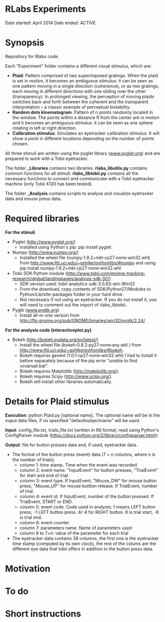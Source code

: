 ﻿# RLabs Experiments 
Date started: April 2014
Date ended: ACTIVE

# Synopsis

Repository for Rlabs code.

Each "Experiment" folder contains a different visual stimulus, which are:
- **Plaid**: Pattern comprised of two superimposed gratings. When the plaid is set in motion, it becomes an ambiguous stimulus: it can be seen as one pattern moving in a single direction (coherence), or as two gratings, each moving in different directions with one sliding over the other (transparency). In prolonged viewing, the perception of moving plaids switches back and forth between the coherent and the transparent interpretation – a classic example of perceptual bistability.
- **Random dots kinematogram**: Pattern of n points randomly located in the window. The points within a distance R from the center are in motion and it becomes an ambiguous stimulus: it can be seen as one sphere rotating in left or right direction.
- **Calibration stimulus**: Simulates an eyetracker calibration stimulus. It will show a point in different locations depending on the number of points chosen.

All three stimuli are written using the pyglet library (www.pyglet.org) and are prepared to work with a Tobii eyetracker.

The folder **_Libraries** contains two libraries. **rlabs_libutils.py** contains common functions for all stimuli. **rlabs_libtobii.py** contains all the necessary functions to connect and commonicate with a Tobii eyetracker machine  (only Tobii X120 has been tested).

The folder **_Analysis** contains scripts to analyse and visualize eyetracker data and mouse press data.

# Required libraries
**For the stimuli** 
- Pyglet (http://www.pyglet.org/)
	- Installed using Python's pip: pip install pyglet
- Numpy (http://www.numpy.org/)
	- Installed the wheel file (numpy‑1.9.2+mkl‑cp27‑none‑win32.whl) from http://www.lfd.uci.edu/~gohlke/pythonlibs/#numpy and using pip install numpy‑1.9.2+mkl‑cp27‑none‑win32.whl
- Tobii SDK Python module (http://www.tobii.com/en/eye-tracking-research/global/landingpages/analysis-sdk-30/)
	- SDK version used: tobii-analytics-sdk-3.0.83-win-Win32
	- From the download, copy contents of SDK/Python27/Modules to Python/Lib/site-packages folder in your hard drive.
	- Not necessary if not using an eyetracker. If you do not install it, you will need to comment out the import of rlabs_libtobii.
- Pygtk (www.pygtk.org)
	- Install all-in-one version from http://ftp.gnome.org/pub/GNOME/binaries/win32/pygtk/2.24/

**For the analysis code (interactiveplot.py)**
- Bokeh (http://bokeh.pydata.org/en/latest/)
	- Install the wheel file (bokeh‑0.8.2‑py27‑none‑any.whl
) from http://www.lfd.uci.edu/~gohlke/pythonlibs/#bokeh. 
	- Bokeh requires gevent (1.0.1‑cp27‑none‑win32.whl) I had to install it before separately because of the pip error "unable to find vcvarsall.bat".
	- Bokeh requires Matplotlib (http://matplotlib.org/).
	- Bokeh requires Scipy (http://www.scipy.org/).
	- Bokeh will install other libraries automatically.

# Details for Plaid stimulus
**Execution**: python Plaid.py [optional name]. The optional name will be in the ouput data files, if no specified "defaultsubjectname" will be used.

**Input**: config_file.txt, trials_file.txt (written in INI format, read using Python's ConfigParser module (https://docs.python.org/2/library/configparser.html))

**Output**: file for button presses data and, if used, eyetracker data.
- The format of the button press (event) data (7 + n columns, where n is the number of trials).
  - column 1: time stamp. Time when the event was recorded
  - column 2: event name. "InputEvent" for button presses, "TrialEvent" for start and end of trial.
  - column 3: event type. If InputEvent, "Mouse_DW" for mouse button press, "Mouse_UP" for mouse buttton release. If TrialEvent, number of trial.
  - column 4: event id. If InputEvent, number of the button pressed. If TrialEvent, START or END.
  - column 5: event code. Code used in analysis: 1 means LEFT button press, -1 LEFT button press. 4/-4 for RIGHT button. 8 is trial start, -8 is trial end.
  - column 6: event counter
  - column 7: parameters name. Name of parameters used
  - column 8 to 7+n: value of the parameter for each trial
- The eyetracker data contains 38 columns, the first one is the eyetracker time stamp (computed by its own clock), the rest of the colums are the different eye data that tobii offers in addition to the button press data.

# Motivation
# To do
# Short instructions
